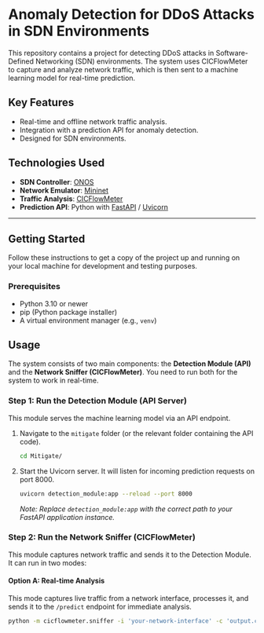 # Anomaly Detection for DDoS Attacks in SDN Environments

This repository contains a project for detecting DDoS attacks in Software-Defined Networking (SDN) environments. The system uses CICFlowMeter to capture and analyze network traffic, which is then sent to a machine learning model for real-time prediction.

## Key Features
-   Real-time and offline network traffic analysis.
-   Integration with a prediction API for anomaly detection.
-   Designed for SDN environments.

## Technologies Used
-   **SDN Controller**: [ONOS](https://opennetworking.org/onos/)
-   **Network Emulator**: [Mininet](http://mininet.org/)
-   **Traffic Analysis**: [CICFlowMeter](https://github.com/hieulw/cicflowmeter/tree/master)
-   **Prediction API**: Python with [FastAPI](https://fastapi.tiangolo.com/) / [Uvicorn](https://www.uvicorn.org/)

---

## Getting Started

Follow these instructions to get a copy of the project up and running on your local machine for development and testing purposes.

### Prerequisites

-   Python 3.10 or newer
-   pip (Python package installer)
-   A virtual environment manager (e.g., `venv`)

## Usage

The system consists of two main components: the **Detection Module (API)** and the **Network Sniffer (CICFlowMeter)**. You need to run both for the system to work in real-time.

### Step 1: Run the Detection Module (API Server)

This module serves the machine learning model via an API endpoint.

1.  Navigate to the `mitigate` folder (or the relevant folder containing the API code).
    ```bash
    cd Mitigate/
    ```

2.  Start the Uvicorn server. It will listen for incoming prediction requests on port 8000.
    ```bash
    uvicorn detection_module:app --reload --port 8000
    ```
    *Note: Replace `detection_module:app` with the correct path to your FastAPI application instance.*

### Step 2: Run the Network Sniffer (CICFlowMeter)

This module captures network traffic and sends it to the Detection Module. It can run in two modes:

#### Option A: Real-time Analysis

This mode captures live traffic from a network interface, processes it, and sends it to the `/predict` endpoint for immediate analysis.

```bash
python -m cicflowmeter.sniffer -i 'your-network-interface' -c 'output.csv' -u 'http://localhost:8000/predict'
